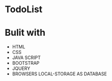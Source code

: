 # TodoList
# Bulit with
  * HTML
  * CSS
  * JAVA SCRIPT
  * BOOTSTRAP
  * JQUERY
  * BROWSERS LOCAL-STORAGE AS DATABASE
